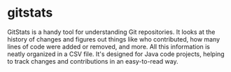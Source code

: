 # gitstats
GitStats is a handy tool for understanding Git repositories. It looks at the history of changes and figures out things like who contributed, how many lines of code were added or removed, and more. All this information is neatly organized in a CSV file. It's designed for Java code projects, helping to track changes and contributions in an easy-to-read way.


